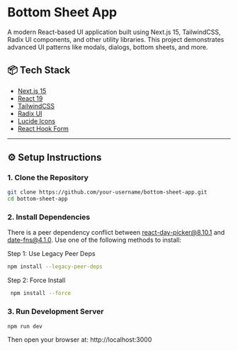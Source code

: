 # Bottom Sheet App

A modern React-based UI application built using Next.js 15, TailwindCSS, Radix UI components, and other utility libraries. This project demonstrates advanced UI patterns like modals, dialogs, bottom sheets, and more.

## 📦 Tech Stack

- [Next.js 15](https://nextjs.org/)
- [React 19](https://react.dev/)
- [TailwindCSS](https://tailwindcss.com/)
- [Radix UI](https://www.radix-ui.com/)
- [Lucide Icons](https://lucide.dev/)
- [React Hook Form](https://react-hook-form.com/)

---

## ⚙️ Setup Instructions

### 1. Clone the Repository

```bash
git clone https://github.com/your-username/bottom-sheet-app.git
cd bottom-sheet-app
```
### 2. Install Dependencies
There is a peer dependency conflict between react-day-picker@8.10.1 and date-fns@4.1.0. Use one of the following methods to install:

Step 1: Use Legacy Peer Deps
```bash
npm install --legacy-peer-deps
```
Step 2: Force Install
```bash
 npm install --force
```
### 3. Run Development Server
```bash
npm run dev
```
Then open your browser at: http://localhost:3000
